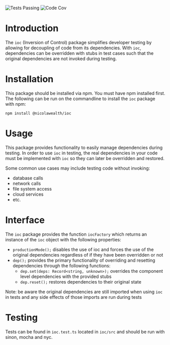 ![Tests Passing](https://github.com/NicolaWealth/ioc/actions/workflows/autoTestMainBadge.yml/badge.svg)
![Code Cov](https://img.shields.io/badge/dynamic/json?url=https%3A%2F%2Fgithub.com%2Fnicolawealth%2Fioc%2Fraw%2Fmain%2Fcodecov/badge.json&query=%24.message&label=Code%20Coverage&color=%24.color)

# Introduction
The `ioc` (Inversion of Control) package simplifies developer testing by allowing for decoupling of code from its dependencies. With `ioc`, dependencies can be overridden with stubs in test cases such that the original dependencies are not invoked during testing.

# Installation
This package should be installed via npm. You must have npm installed first. The following can be run on the commandline to install the `ioc` package with npm:

`npm install @nicolawealth/ioc`

# Usage
This package provides functionality to easily manage dependencies during testing. In order to use `ioc` in testing, the real dependencies in your code must be implemented with `ioc` so they can later be overridden and restored. 

Some common use cases may include testing code without invoking:
- database calls
- network calls
- file system access
- cloud services
- etc.

# Interface
The `ioc` package provides the function `iocFactory` which returns an instance of the `ioc` object with the following properties:
- `productionMode();` disables the use of ioc and forces the use of the original dependencies regardless of if they have been overridden or not
- `dep();` provides the primary functionality of overriding and resetting dependencies through the following functions:
  * `dep.set(deps: Record<string, unknown>);` overrides the component level dependencies with the provided stubs
  * `dep.reset();` restores dependencies to their original state

Note: be aware the original dependencies are still imported when using `ioc` in tests and any side effects of those imports are run during tests

# Testing
Tests can be found in `ioc.test.ts` located in `ioc/src` and should be run with sinon, mocha and nyc.


